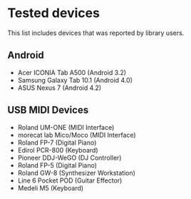 Tested devices
==============

This list includes devices that was reported by library users.

Android
-------

- Acer ICONIA Tab A500 (Android 3.2)
- Samsung Galaxy Tab 10.1 (Android 4.0)
- ASUS Nexus 7 (Android 4.2)

USB MIDI Devices
----------------

- Roland UM-ONE (MIDI Interface)
- morecat lab Mico/Moco (MIDI Interface)
- Roland FP-7 (Digital Piano)
- Edirol PCR-800 (Keyboard)
- Pioneer DDJ-WeGO (DJ Controller)
- Roland FP-5 (Digital Piano)
- Roland GW-8 (Synthesizer Workstation)
- Line 6 Pocket POD (Guitar Effector)
- Medeli M5 (Keyboard)
